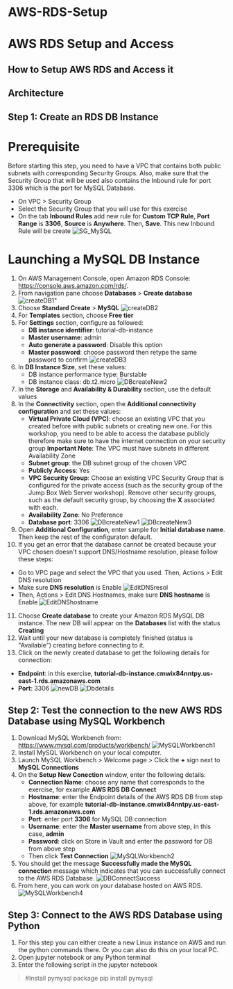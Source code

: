 # AWS-RDS-Setup
 # AWS RDS Setup and Access
 ## How to Setup AWS RDS and Access it
 ## Architecture


 ## Step 1: Create an RDS DB Instance
 # Prerequisite
 Before starting this step, you need to have a VPC that contains both public subnets with corresponding Security Groups.
 Also, make sure that the Security Group that will be used also contains the Inbound rule for port 3306 which is the port for MySQL Database.
 - On VPC > Security Group
 - Select the Security Group that you will use for this exercise
 - On the tab **Inbound Rules** add new rule for **Custom TCP Rule**, **Port Range** is **3306**, **Source** is **Anywhere**. Then, **Save**. This new Inbound Rule will be create
 ![SG_MySQL](https://user-images.githubusercontent.com/57285863/70044255-50b37b80-15c2-11ea-982d-6d971b39aa39.png)

 # Launching a MySQL DB Instance
 1. On AWS Management Console, open Amazon RDS Console: https://console.aws.amazon.com/rds/.
 2. From navigation pane choose **Databases** > **Create database**
 ![createDB1](https://user-images.githubusercontent.com/57285863/69810032-50df0000-11eb-11ea-8361-3f7ed54547aa.png)"
 3. Choose **Standard Create** > **MySQL**
 ![createDB2](https://user-images.githubusercontent.com/57285863/69810533-6acd1280-11ec-11ea-8eb0-6b180cba16b6.png)
 4. For **Templates** section, choose **Free tier**
 5. For **Settings** section, configure as followed:
    - **DB instance identifier**: tutorial-db-instance
    - **Master username**: admin
    - **Auto generate a password**: Disable this option
    - **Master password**: choose password then retype the same password to confirm
![createDB3](https://user-images.githubusercontent.com/57285863/69810966-5a696780-11ed-11ea-8da9-f2929aa1e80b.png)
6. In **DB Instance Size**, set these values:
   - DB instance performance type: Burstable
   - DB instance class: db.t2.micro
![DBcreateNew2](https://user-images.githubusercontent.com/57285863/70054100-24eec080-15d7-11ea-90a0-df26377c9a5b.png)
7. In the **Storage** and **Availability & Durability** section, use the default values
8. In the **Connectivity** section, open the **Additional connectivity configuration** and set these values:
   - **Virtual Private Cloud (VPC)**: choose an existing VPC that you created before with public subnets or creating new one. For this workshop, you need to be able to access the database publicly therefore make sure to have the internet connection on your security group
   **Important Note**: The VPC must have subnets in different Availability Zone
   - **Subnet group**: the DB subnet group of the chosen VPC
   - **Publicly Access**: Yes
   - **VPC Security Group**: Choose an existing VPC Security Group that is configured for the private access (such as the security group of the Jump Box Web Server workshop). Remove other security groups, such as the default security group, by choosing the **X** associated with each.
   - **Availability Zone**: No Preference
   - **Database port**: 3306
![DBcreateNew1](https://user-images.githubusercontent.com/57285863/70053964-e0fbbb80-15d6-11ea-8d7b-92a1bac5bf0c.png)
![DBcreateNew3](https://user-images.githubusercontent.com/57285863/70054038-04266b00-15d7-11ea-9e1a-a0c3de546871.png)
9. Open **Additional Configuration**, enter sample for **Initial database name**. Then keep the rest of the configuraton default.
10. If you get an error that the database cannot be created because your VPC chosen doesn't support DNS/Hostname resolution, please follow these steps:
   - Go to VPC page and select the VPC that you used. Then, Actions > Edit DNS resolution
   - Make sure **DNS resolution** is Enable
![EditDNSresol](https://user-images.githubusercontent.com/57285863/70037898-9fa7e380-15b7-11ea-860c-ddf2b9a9447c.png)
   - Then, Actions > Edit DNS Hostnames, make sure **DNS hostname** is Enable
![EditDNShostname](https://user-images.githubusercontent.com/57285863/70038015-dbdb4400-15b7-11ea-858f-cb87e8fbd2f7.png)
11. Choose **Create database** to create your Amazon RDS MySQL DB instance. The new DB will appear on the **Databases** list with the status **Creating**
12. Wait until your new database is completely finished (status is "Available") creating before connecting to it.
13. Click on the newly created database to get the following details for connection:
   - **Endpoint**: in this exercise, **tutorial-db-instance.cmwix84nntpy.us-east-1.rds.amazonaws.com**
   - **Port**: 3306
![newDB](https://user-images.githubusercontent.com/57285863/70038549-b569d880-15b8-11ea-9369-79b9d4fab28f.png)
![Dbdetails](https://user-images.githubusercontent.com/57285863/70038437-82bfe000-15b8-11ea-9c36-742dfa5464d1.png)

## Step 2: Test the connection to the new AWS RDS Database using MySQL Workbench
1. Download MySQL Workbench from: https://www.mysql.com/products/workbench/
![MySQLWorkbench1](https://user-images.githubusercontent.com/57285863/70038728-08439000-15b9-11ea-9728-9cc451d7eda3.png)
2. Install MySQL Workbench on your local computer.
3. Launch MySQL Workbench > Welcome page > Click the **+** sign next to **MySQL Connections**
4. On the **Setup New Conection** window, enter the following details:
   - **Connection Name**: choose any name that corresponds to the exercise, for example **AWS RDS DB Connect**
   - **Hostname**: enter the Endpoint details of the AWS RDS DB from step above, for example **tutorial-db-instance.cmwix84nntpy.us-east-1.rds.amazonaws.com**
   - **Port**: enter port **3306** for MySQL DB connection
   - **Username**: enter the **Master username** from above step, in this case, **admin**
   - **Password**: click on Store in Vault and enter the password for DB from above step
   - Then click **Test Connection**
![MySQLWorkbench2](https://user-images.githubusercontent.com/57285863/70039628-8bb1b100-15ba-11ea-94a9-a291860e2611.png)
5. You should get the message **Successfully made the MySQL connection** message which indicates that you can successfully connect to the AWS RDS Database.
![DBConnectSuccess](https://user-images.githubusercontent.com/57285863/70044441-ab4cd780-15c2-11ea-807f-c2b81cdb18c3.png)
6. From here, you can work on your database hosted on AWS RDS.
![MySQLWorkbench4](https://user-images.githubusercontent.com/57285863/70044572-e949fb80-15c2-11ea-864c-5cc4db93eaa8.png)

## Step 3: Connect to the AWS RDS Database using Python
1. For this step you can either create a new Linux instance on AWS and run the python commands there. Or you can also do this on your local PC.
2. Open jupyter notebook or any Python terminal
3. Enter the following script in the jupyter notebook

> #Install pymysql package 
> pip install pymysql


